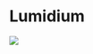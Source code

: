 Lumidium
========

![](https://lh4.ggpht.com/S0GJm-bkMd3ot8I_UCaxi0PVUEmDUcXXHZ436RjcDWqRTT20UUSTJ4e6SB5jFjlOKPI=h310)

